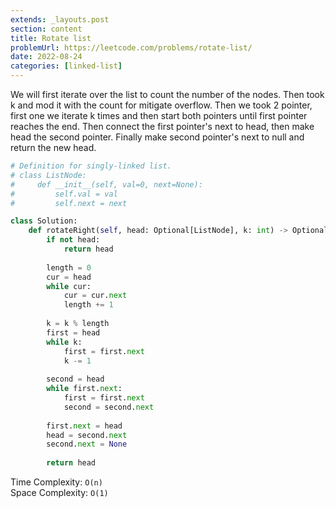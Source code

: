 ```yaml
---
extends: _layouts.post
section: content
title: Rotate list
problemUrl: https://leetcode.com/problems/rotate-list/
date: 2022-08-24
categories: [linked-list]
---
```


We will first iterate over the list to count the number of the nodes. Then took k and mod it with the count for mitigate overflow. Then we took 2 pointer, first one we iterate k times and then start both pointers until first pointer reaches the end. Then connect the first pointer's next to head, then make head the second pointer. Finally make second pointer's next to null and return the new head.

```python
# Definition for singly-linked list.
# class ListNode:
#     def __init__(self, val=0, next=None):
#         self.val = val
#         self.next = next

class Solution:
    def rotateRight(self, head: Optional[ListNode], k: int) -> Optional[ListNode]:
        if not head:
            return head
        
        length = 0
        cur = head
        while cur:
            cur = cur.next
            length += 1
        
        k = k % length
        first = head
        while k:
            first = first.next
            k -= 1
        
        second = head
        while first.next:
            first = first.next
            second = second.next
            
        first.next = head
        head = second.next
        second.next = None
        
        return head
```

Time Complexity: `O(n)` <br/>
Space Complexity: `O(1)`